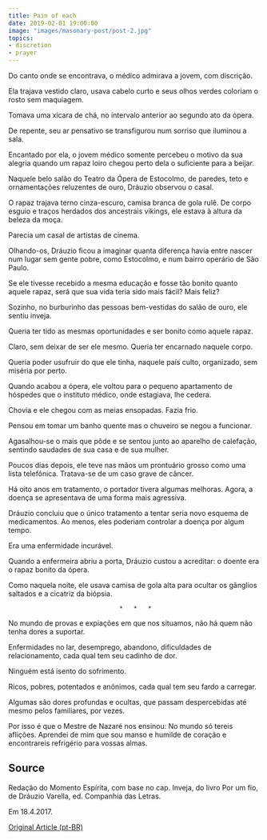 ```yaml
---
title: Pain of each
date: 2019-02-01 19:00:00
image: "images/masonary-post/post-2.jpg"
topics: 
- discretion
- prayer
---
```


Do canto onde se encontrava, o médico admirava a jovem, com discrição.

Ela trajava vestido claro, usava cabelo curto e seus olhos verdes coloriam o
rosto sem maquiagem.

Tomava uma xícara de chá, no intervalo anterior ao segundo ato da ópera.

De repente, seu ar pensativo se transfigurou num sorriso que iluminou a sala.

Encantado por ela, o jovem médico somente percebeu o motivo da sua alegria
quando um rapaz loiro chegou perto dela o suficiente para a beijar.

Naquele belo salão do Teatro da Ópera de Estocolmo, de paredes, teto e
ornamentações reluzentes de ouro, Dráuzio observou o casal.

O rapaz trajava terno cinza-escuro, camisa branca de gola rulê. De corpo esguio
e traços herdados dos ancestrais vikings, ele estava à altura da beleza da
moça.

Parecia um casal de artistas de cinema.

Olhando-os, Dráuzio ficou a imaginar quanta diferença havia entre nascer num
lugar sem gente pobre, como Estocolmo, e num bairro operário de São Paulo.

Se ele tivesse recebido a mesma educação e fosse tão bonito quanto aquele
rapaz, será que sua vida teria sido mais fácil? Mais feliz?

Sozinho, no burburinho das pessoas bem-vestidas do salão de ouro, ele sentiu
inveja.

Queria ter tido as mesmas oportunidades e ser bonito como aquele rapaz.

Claro, sem deixar de ser ele mesmo. Queria ter encarnado naquele corpo.

Queria poder usufruir do que ele tinha, naquele país culto, organizado, sem
miséria por perto.

Quando acabou a ópera, ele voltou para o pequeno apartamento de hóspedes que o
instituto médico, onde estagiava, lhe cedera.

Chovia e ele chegou com as meias ensopadas. Fazia frio.

Pensou em tomar um banho quente mas o chuveiro se negou a funcionar.

Agasalhou-se o mais que pôde e se sentou junto ao aparelho de calefação,
sentindo saudades de sua casa e de sua mulher.

Poucos dias depois, ele teve nas mãos um prontuário grosso como uma lista
telefônica. Tratava-se de um caso grave de câncer.

Há oito anos em tratamento, o portador tivera algumas melhoras. Agora, a doença
se apresentava de uma forma mais agressiva.

Dráuzio concluiu que o único tratamento a tentar seria novo esquema de
medicamentos. Ao menos, eles poderiam controlar a doença por algum tempo.

Era uma enfermidade incurável.

Quando a enfermeira abriu a porta, Dráuzio custou a acreditar: o doente era o
rapaz bonito da ópera.

Como naquela noite, ele usava camisa de gola alta para ocultar os gânglios
saltados e a cicatriz da biópsia.

                                   *   *   *

No mundo de provas e expiações em que nos situamos, não há quem não tenha dores
a suportar.

Enfermidades no lar, desemprego, abandono, dificuldades de relacionamento, cada
qual tem seu cadinho de dor.

Ninguém está isento do sofrimento.

Ricos, pobres, potentados e anônimos, cada qual tem seu fardo a carregar.

Algumas são dores profundas e ocultas, que passam despercebidas até mesmo pelos
familiares, por vezes.

Por isso é que o Mestre de Nazaré nos ensinou: No mundo só tereis aflições.
Aprendei de mim que sou manso e humilde de coração e encontrareis refrigério
para vossas almas.


## Source
Redação do Momento Espírita, com base no cap.
Inveja, do livro Por um fio, de Dráuzio Varella,
ed. Companhia das Letras.

Em 18.4.2017.

[Original Article (pt-BR)](http://momento.com.br/pt/ler_texto.php?id=5080)
